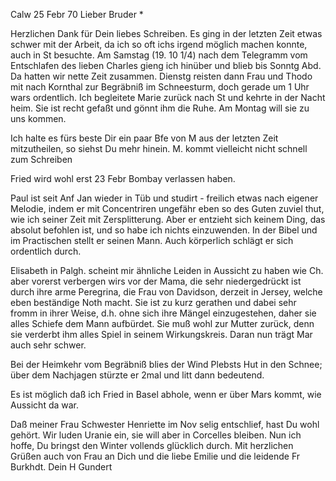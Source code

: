  Calw 25 Febr 70
Lieber Bruder <Ostertag>*

Herzlichen Dank für Dein liebes Schreiben. Es ging in der letzten Zeit etwas schwer mit der Arbeit, da ich so oft ichs irgend möglich machen konnte, auch in St besuchte. Am Samstag (19. 10 1/4) nach dem Telegramm vom Entschlafen des lieben Charles gieng ich hinüber und blieb bis Sonntg Abd. Da hatten wir nette Zeit zusammen. Dienstg reisten dann Frau und Thodo mit nach Kornthal zur Begräbniß im Schneesturm, doch gerade um 1 Uhr wars ordentlich. Ich begleitete Marie zurück nach St und kehrte in der Nacht heim. Sie ist recht gefaßt und gönnt ihm die Ruhe. Am Montag will sie zu uns kommen.

Ich halte es fürs beste Dir ein paar Bfe von M aus der letzten Zeit mitzutheilen, so siehst Du mehr hinein. M. kommt vielleicht nicht schnell zum Schreiben

Fried wird wohl erst 23 Febr Bombay verlassen haben.

Paul ist seit Anf Jan wieder in Tüb und studirt - freilich etwas nach eigener Melodie, indem er mit Concentriren ungefähr eben so des Guten zuviel thut, wie ich seiner Zeit mit Zersplitterung. Aber er entzieht sich keinem Ding, das absolut befohlen ist, und so habe ich nichts einzuwenden. In der Bibel und im Practischen stellt er seinen Mann. Auch körperlich schlägt er sich ordentlich durch.

Elisabeth in Palgh. scheint mir ähnliche Leiden in Aussicht zu haben wie Ch. aber vorerst verbergen wirs vor der Mama, die sehr niedergedrückt ist durch ihre arme Peregrina, die Frau von Davidson, derzeit in Jersey, welche eben beständige Noth macht. Sie ist zu kurz gerathen und dabei sehr fromm in ihrer Weise, d.h. ohne sich ihre Mängel einzugestehen, daher sie alles Schiefe dem Mann aufbürdet. Sie muß wohl zur Mutter zurück, denn sie verderbt ihm alles Spiel in seinem Wirkungskreis. Daran nun trägt Mar auch sehr schwer.

Bei der Heimkehr vom Begräbniß blies der Wind Plebsts Hut in den Schnee; über dem Nachjagen stürzte er 2mal und litt dann bedeutend.

Es ist möglich daß ich Fried in Basel abhole, wenn er über Mars kommt, wie Aussicht da war.

Daß meiner Frau Schwester Henriette im Nov selig entschlief, hast Du wohl gehört. Wir luden Uranie ein, sie will aber in Corcelles bleiben. 
Nun ich hoffe, Du bringst den Winter vollends glücklich durch. Mit herzlichen Grüßen auch von Frau an Dich und die liebe Emilie und die leidende Fr Burkhdt.
 Dein H Gundert

